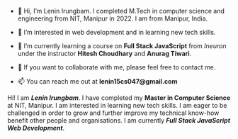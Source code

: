 - 👋 Hi, I’m Lenin Irungbam. I completed M.Tech in computer science and engineering from NIT, Manipur in 2022. I am from Manipur, India.
- 👀 I’m interested in web development and in learning new tech skills.
- 🌱 I’m currently learning a course on **Full Stack JavaScript** from _Ineuron_ under the instructor **__Hitesh Choudhary__** and **__Anurag Tiwari__**.

- 💞️ If you want to collaborate with me, please feel free to contact me.
- 📫 You can reach me out at __lenin15cs047@gmail.com__  

<!---
lenindeveloper/lenindeveloper is a ✨ special ✨ repository because its `README.md` (this file) appears on your GitHub profile.
You can click the Preview link to take a look at your changes.
--->
Hi! I am **_Lenin Irungbam_**. I have completed my **Master in Computer Science** at NIT, Manipur. I am interested in learning new tech skills.
I am eager to be challenged in order to grow and further improve my technical know-how benefit other people and organisations. I am currently
**_Full Stack JavaScript Web Development_**.
